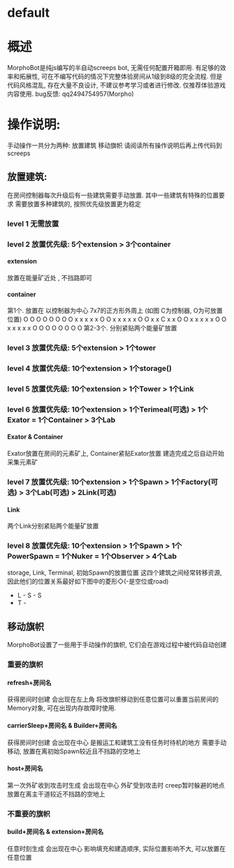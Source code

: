 # default

# 概述
MorphoBot是纯js编写的半自动screeps bot, 无需任何配置开箱即用. 
有足够的效率和拓展性, 可在不编写代码的情况下完整体验房间从1级到8级的完全流程.
但是代码风格混乱, 存在大量不良设计, 不建议参考学习或者进行修改. 仅推荐体验游戏内容使用.
bug反馈: qq2494754957(Morpho)

# 操作说明:
手动操作一共分为两种: 放置建筑 移动旗帜 
请阅读所有操作说明后再上传代码到screeps

## 放置建筑:
在房间控制器每次升级后有一些建筑需要手动放置. 其中一些建筑有特殊的位置要求
需要放置多种建筑的, 按照优先级放置更为稳定
### level 1 无需放置

### level 2 放置优先级: 5个extension > 3个container
#### extension
放置在能量矿近处 , 不挡路即可
#### container
第1个. 放置在 以控制器为中心 7x7的正方形外周上 (如图 C为控制器, O为可放置位置)
O O O O O O O
O x x x x x O
O x x x x x O
O x x C x x O
O x x x x x O
O x x x x x O
O O O O O O O
第2-3个. 分别紧贴两个能量矿放置

### level 3 放置优先级: 5个extension > 1个tower

### level 4 放置优先级: 10个extension > 1个storage()

### level 5 放置优先级: 10个extension > 1个Tower > 1个Link

### level 6 放置优先级: 10个extension > 1个Terimeal(可选) > 1个Exator = 1个Container > 3个Lab
#### Exator & Container
Exator放置在房间的元素矿上, Container紧贴Exator放置
建造完成之后自动开始采集元素矿

### level 7 放置优先级: 10个extension > 1个Spawn > 1个Factory(可选) > 3个Lab(可选) > 2Link(可选)
#### Link
两个Link分别紧贴两个能量矿放置

### level 8 放置优先级: 10个extension > 1个Spawn > 1个PowerSpawn = 1个Nuker = 1个Observer > 4个Lab

storage, Link, Terminal, 初始Spawn的放置位置
这四个建筑之间经常转移资源, 因此他们的位置关系最好如下图中的菱形◇(-是空位或road)
- L -
S - S
- T -

## 移动旗帜
MorphoBot设置了一些用于手动操作的旗帜, 它们会在游戏过程中被代码自动创建

### 重要的旗帜
#### refresh+房间名  
获得房间时创建 会出现在左上角
将改旗帜移动到任意位置可以重置当前房间的Memory对象, 可在出现内存故障时使用.

#### carrierSleep+房间名 & Builder+房间名
获得房间时创建 会出现在中心
是搬运工和建筑工没有任务时待机的地方
需要手动移动, 放置在离初始Spawn较近且不挡路的空地上

#### host+房间名
第一次外矿收到攻击时生成 会出现在中心
外矿受到攻击时 creep暂时躲避的地点 
放置在离主干道较近不挡路的空地上

### 不重要的旗帜
#### build+房间名 & extension+房间名
任意时刻生成 会出现在中心
影响填充和建造顺序, 实际位置影响不大, 可以放置在任意位置












